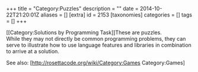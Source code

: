 +++
title = "Category:Puzzles"
description = ""
date = 2014-10-22T21:20:01Z
aliases = []
[extra]
id = 2153
[taxonomies]
categories = []
tags = []
+++

[[Category:Solutions by Programming Task]]These are puzzles.  
While they may not directly be common programming problems, 
they can serve to illustrate how to use language features and libraries 
in combination to arrive at a solution.

See also: [http://rosettacode.org/wiki/Category:Games Category:Games]
